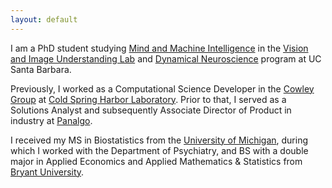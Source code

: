 ```yaml
---
layout: default
---
```


I am a PhD student studying [Mind and Machine Intelligence](https://mind-machine.ucsb.edu) in the [Vision and Image Understanding Lab](https://viu.psych.ucsb.edu/) and [Dynamical Neuroscience](https://www.dyns.ucsb.edu/) program at UC Santa Barbara. 

Previously, I worked as a Computational Science Developer in the [Cowley Group](http://cowleygroup.cshl.edu/) at [Cold Spring Harbor Laboratory](https://www.cshl.edu/). Prior to that, I served as a Solutions Analyst and subsequently Associate Director of Product in industry at [Panalgo](https://panalgo.com/).

I received my MS in Biostatistics from the [University of Michigan](https://sph.umich.edu/biostat/), during which I worked with the Department of Psychiatry, and BS with a double major in Applied Economics and Applied Mathematics &amp; Statistics from [Bryant University](https://www.bryant.edu/).

